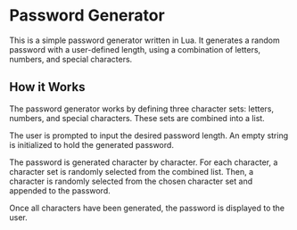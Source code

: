 
# Password Generator

This is a simple password generator written in Lua. It generates a random password with a user-defined length, using a combination of letters, numbers, and special characters.

## How it Works

The password generator works by defining three character sets: letters, numbers, and special characters. These sets are combined into a list.

The user is prompted to input the desired password length. An empty string is initialized to hold the generated password.

The password is generated character by character. For each character, a character set is randomly selected from the combined list. Then, a character is randomly selected from the chosen character set and appended to the password.

Once all characters have been generated, the password is displayed to the user.

